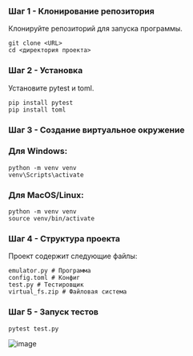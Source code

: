 ### Шаг 1 - Клонирование репозитория
Клонируйте репозиторий для запуска программы.
```
git clone <URL>
cd <директория проекта>
```
### Шаг 2 - Установка
Установите pytest и toml.
```
pip install pytest
pip install toml
```
### Шаг 3 - Создание виртуальное окружение
### Для Windows:
```
python -m venv venv
venv\Scripts\activate
```
### Для MacOS/Linux:
```
python -m venv venv
source venv/bin/activate
```
### Шаг 4 - Структура проекта
Проект содержит следующие файлы:
```
emulator.py # Программа
config.toml # Конфиг
test.py # Тестировщик
virtual_fs.zip # Файловая система
```
### Шаг 5 - Запуск тестов
```
pytest test.py
```
![image](https://github.com/user-attachments/assets/91ef94ed-9d16-4fb6-98bb-139c15e44290)
